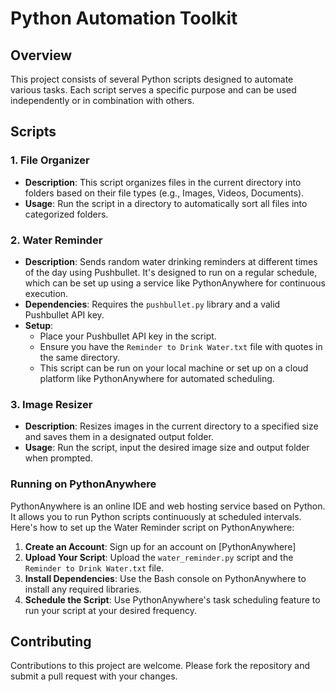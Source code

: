 
# Python Automation Toolkit

## Overview

This project consists of several Python scripts designed to automate various tasks.
Each script serves a specific purpose and can be used independently or in combination with others.

## Scripts

### 1. File Organizer

- **Description**: This script organizes files in the current directory into folders based on their file types (e.g., Images, Videos, Documents).
- **Usage**: Run the script in a directory to automatically sort all files into categorized folders.

### 2. Water Reminder

- **Description**: Sends random water drinking reminders at different times of the day using Pushbullet. It's designed to run on a regular schedule, which can be set up using a service like PythonAnywhere for continuous execution.
- **Dependencies**: Requires the `pushbullet.py` library and a valid Pushbullet API key.
- **Setup**:
  - Place your Pushbullet API key in the script.
  - Ensure you have the `Reminder to Drink Water.txt` file with quotes in the same directory.
  - This script can be run on your local machine or set up on a cloud platform like PythonAnywhere for automated scheduling.

### 3. Image Resizer

- **Description**: Resizes images in the current directory to a specified size and saves them in a designated output folder.
- **Usage**: Run the script, input the desired image size and output folder when prompted.

### Running on PythonAnywhere

PythonAnywhere is an online IDE and web hosting service based on Python. It allows you to run Python scripts continuously at scheduled intervals. Here's how to set up the Water Reminder script on PythonAnywhere:

1. **Create an Account**: Sign up for an account on [PythonAnywhere]
2. **Upload Your Script**: Upload the `water_reminder.py` script and the `Reminder to Drink Water.txt` file.
3. **Install Dependencies**: Use the Bash console on PythonAnywhere to install any required libraries.
4. **Schedule the Script**: Use PythonAnywhere's task scheduling feature to run your script at your desired frequency.

## Contributing

Contributions to this project are welcome. Please fork the repository and submit a pull request with your changes.
